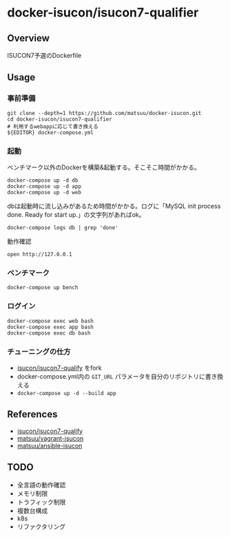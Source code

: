 # docker-isucon/isucon7-qualifier

## Overview
ISUCON7予選のDockerfile

## Usage

### 事前準備

```
git clone --depth=1 https://github.com/matsuu/docker-isucon.git
cd docker-isucon/isucon7-qualifier
# 利用するwebappに応じて書き換える
${EDITOR} docker-compose.yml
```

### 起動

ベンチマーク以外のDockerを構築&起動する。そこそこ時間がかかる。
```
docker-compose up -d db
docker-compose up -d app
docker-compose up -d web
```

dbは起動時に流し込みがあるため時間がかかる。ログに「MySQL init process done. Ready for start up.」の文字列があればok。
```
docker-compose logs db | grep 'done'
```

動作確認
```
open http://127.0.0.1
```

### ベンチマーク

```
docker-compose up bench
```

### ログイン

```
docker-compose exec web bash
docker-compose exec app bash
docker-compose exec db bash
```

### チューニングの仕方

- [isucon/isucon7-qualify](https://github.com/jaramon/isucon7-qualify/) をfork
- docker-compose.yml内の `GIT_URL` パラメータを自分のリポジトリに書き換える
- `docker-compose up -d --build app`

## References

- [isucon/isucon7-qualify](https://github.com/jaramon/isucon7-qualify)
- [matsuu/vagrant-isucon](https://github.com/matsuu/vagrant-isucon)
- [matsuu/ansible-isucon](https://github.com/matsuu/ansible-isucon)

## TODO

- 全言語の動作確認
- メモリ制限
- トラフィック制限
- 複数台構成
- k8s
- リファクタリング
